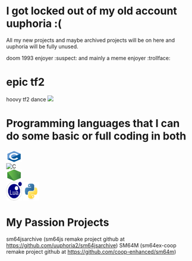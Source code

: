 # I got locked out of my old account uuphoria :(
All my new projects and maybe archived projects will be on here and uuphoria will be fully unused.

doom 1993 enjoyer :suspect:
and mainly a meme enjoyer :trollface:

# epic tf2
hoovy tf2 dance
![](https://c.tenor.com/2I0e8Wused8AAAAd/tenor.gif)


# Programming languages that I can do some basic or full coding in both
###

<div align="left">
  <img src="https://raw.githubusercontent.com/devicons/devicon/6910f0503efdd315c8f9b858234310c06e04d9c0/icons/c/c-original.svg" height="30" width="42"  alt="javascript" />
  <div align="left">
  <img src="https://cdn.jsdelivr.net/gh/devicons/devicon/icons/javascript/javascript-original.svg" height="30" width="42"  alt="C" />

  
<div align="left">
  <img src="https://raw.githubusercontent.com/devicons/devicon/6910f0503efdd315c8f9b858234310c06e04d9c0/icons/nodejs/nodejs-original.svg" height="30" width="42"  alt="nodejs" />
  <div align="left">
  <img src="https://raw.githubusercontent.com/devicons/devicon/6910f0503efdd315c8f9b858234310c06e04d9c0/icons/lua/lua-original.svg" height="50" width="42"  alt="lua" />
  <img src="https://raw.githubusercontent.com/devicons/devicon/6910f0503efdd315c8f9b858234310c06e04d9c0/icons/python/python-original.svg" height="50" width="42"  alt="python" />


# My Passion Projects
sm64jsarchive (sm64js remake project github at https://github.com/uuphoria2/sm64jsarchive) 
SM64M (sm64ex-coop remake project github at https://github.com/coop-enhanced/sm64m) 
